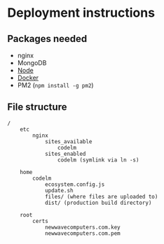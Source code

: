 # Deployment instructions

## Packages needed

- nginx
- MongoDB
- [Node](https://github.com/nodesource/distributions/blob/master/README.md#debinstall)
- [Docker](https://www.itzgeek.com/how-tos/linux/debian/how-to-install-docker-on-debian-9.html)
- PM2 (`npm install -g pm2`)

## File structure

```
/
    etc
        nginx
            sites_available
                codelm
            sites_enabled
                codelm (symlink via ln -s)
    
    home
        codelm
            ecosystem.config.js
            update.sh
            files/ (where files are uploaded to)
            dist/ (production build directory)

    root
        certs
            newwavecomputers.com.key
            newwavecomputers.com.pem
```
